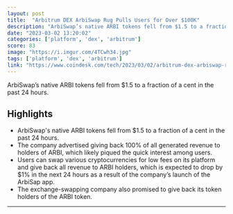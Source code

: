 ```yaml
---
layout: post
title:  "Arbitrum DEX ArbiSwap Rug Pulls Users for Over $100K"
description: "ArbiSwap’s native ARBI tokens fell from $1.5 to a fraction of a cent in the past 24 hours."
date: "2023-03-02 13:20:02"
categories: ['platform', 'dex', 'arbitrum']
score: 83
image: "https://i.imgur.com/4TCwh34.jpg"
tags: ['platform', 'dex', 'arbitrum']
link: "https://www.coindesk.com/tech/2023/03/02/arbitrum-dex-arbiswap-rug-pulls-users-for-over-100k/?utm_medium=referral&amp;utm_source=rss&amp;utm_campaign=headlines"
---
```


ArbiSwap’s native ARBI tokens fell from $1.5 to a fraction of a cent in the past 24 hours.

## Highlights

- ArbiSwap's native ARBI tokens fell from $1.5 to a fraction of a cent in the past 24 hours.
- The company advertised giving back 100% of all generated revenue to holders of ARBI, which likely piqued the quick interest among users.
- Users can swap various cryptocurrencies for low fees on its platform and give back all revenue to ARBI holders, which is expected to drop by $1% in the next 24 hours as a result of the company’s launch of the ArbiSap app.
- The exchange-swapping company also promised to give back its token holders of the ARBI token.

---
